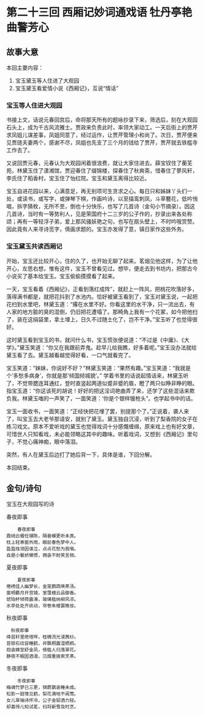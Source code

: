 # 第二十三回 西厢记妙词通戏语 牡丹亭艳曲警芳心

## 故事大意

本回主要内容：

1. 宝玉黛玉等人住进了大观园
2. 宝玉黛玉看爱情小说《西厢记》，互说“情话”

### 宝玉等人住进大观园

书接上文，话说元春回宫后，命将那天所有的题咏抄录下来，筛选后，刻在大观园石头上，成为千古风流雅士。贾政来负责此时，率领大家动工。一天后街上的贾芹求凤姐儿谋差事，凤姐同意了，经过运作，让贾芹管理小和尚了。次日，贾芹便来见贾琏夫妻两个，感谢不尽，凤姐也先支了三个月的钱给了贾芹，贾芹就去铁槛寺工作去了。

又说回贾元春，元春认为大观园闲着很浪费，就让大家住进去。薛宝钗住了蘅芜苑，林黛玉住了潇湘馆，贾迎春住了缀锦楼，探春住了秋爽斋，惜春住了蓼风轩，李氏住了稻香村，宝玉住了怡红院。宝玉和黛玉离得比较近。

宝玉自进花园以来，心满意足，再无别项可生贪求之心。每日只和姊妹丫头们一处，或读书，或写字，或弹琴下棋，作画吟诗，以至描鸾刺凤，斗草簪花，低吟悄唱，拆字猜枚，无所不至，倒也十分快乐，也写了几首诗（金句小节摘录）。因这几首诗，当时有一等势利人，见是荣国府十二三岁的公子作的，抄录出来各处称颂；再有一等轻浮子弟，爱上那风骚妖艳之句，也写在扇头壁上，不时吟哦赏赞。因此竟有人来寻诗觅字，倩画求题的。宝玉亦发得了意，镇日家作这些外务。

### 宝玉黛玉共读西厢记

开始，宝玉还比较开心，住的久了，也开始无聊了起来。茗烟见他这样，为了让他开心，左思右想，惟有这件，宝玉不曾看见过。想毕，便走去到书坊内，把那古今小说买了基本给宝玉。宝玉偷偷摸摸看了起来。

一天，宝玉看着《西厢记》，正看到落红成阵”，就赶上一阵风，把桃花吹落好多，落得满书都是，就把花抖到了水池内。恰好被黛玉看到了，宝玉对黛玉说，一起把花扫到水里吧，林黛玉道：“撂在水里不好。你看这里的水干净，只一流出去，有人家的地方脏的臭的混倒，仍旧把花遭塌了。那畸角上我有一个花冢，如今把他扫了，装在这绢袋里，拿土埋上，日久不过随土化了，岂不干净。”宝玉听了也觉得很好。

这时黛玉看到宝玉的书，就问什么书，宝玉慌张便说道：“不过是《中庸》、《大学》。”黛玉笑道：“你又在我跟前弄鬼。趁早儿给我瞧，好多着呢。”宝玉没办法就给黛玉看了去。黛玉越看越觉得好看，一口气就看完了。

宝玉笑道：“妹妹，你说好不好？”林黛玉笑道：“果然有趣。”宝玉笑道：“我就是个‘多愁多病身’，你就是那‘倾国倾城貌’。” 学着书里的话说起情话来，林黛玉听了，不觉带腮连耳通红，登时直竖起两道似蹙非蹙的眉，瞪了两只似睁非睁的眼。指宝玉道：“你这该死的胡说！好好的把这淫词艳曲弄了来，还学了这些混话来欺负我。林黛玉嗤的一声笑了，一面笑道：‘你是个银样镴枪头”。也学起书中的话。

宝玉一面收书，一面笑道：“正经快把花埋了罢，别提那个了。”正说着，袭人来了，叫宝玉去大老爷那请安，就别了黛玉。黛玉独自沉浸，听到了梨香院的女子在练习戏文。原本不爱听戏的黛玉也觉得戏词十分感慨缠绵，原来戏上也有好文章，可惜世人只知看戏，未必能领略这其中的趣味。听着戏词，又想到《西厢记》里句子，不觉心痛神痴，眼中落泪。

突然，有人在黛玉后边打了她后背一下，具体是谁，下回分解。

本回结束。

## 金句/诗句

宝玉在大观园写的诗

春夜即事

```shell
    春夜即事
霞绡云幄任铺陈，隔巷蟆更听未真。
枕上轻寒窗外雨，眼前春色梦中人。
盈盈烛泪因谁泣，点点花愁为我嗔。
自是小鬟娇懒惯，拥衾不耐笑言频。
```

夏夜即事

```shell
    夏夜即事
倦绣佳人幽梦长，金笼鹦鹉唤茶汤。
窗明麝月开宫镜，室霭檀云品御香。
琥珀杯倾荷露滑，玻璃槛纳柳风凉。
水亭处处齐纨动，帘卷朱楼罢晚妆。
```

秋夜即事

```shell
　秋夜即事
绛芸轩里绝喧哗，桂魄流光浸茜纱。
苔锁石纹容睡鹤，井飘桐露湿栖鸦。
抱衾婢至舒金凤，倚槛人归落翠花。
静夜不眠因酒渴，沉烟重拨索烹茶。
```

冬夜即事

```shell
    冬夜即事
梅魂竹梦已三更，锦罽鹴衾睡未成。
松影一庭惟见鹤，梨花满地不闻莺。
女儿翠袖诗怀冷，公子金貂酒力轻。
却喜侍儿知试茗，扫将新雪及时烹。
```
